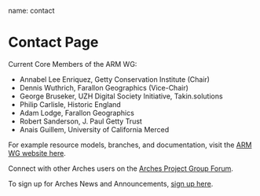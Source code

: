name: contact
# Contact Page

Current Core Members of the ARM WG:
* Annabel Lee Enriquez, Getty Conservation Institute (Chair)
* Dennis Wuthrich, Farallon Geographics (Vice-Chair)
* George Bruseker, UZH Digital Society Initiative, Takin.solutions
* Philip Carlisle, Historic England
* Adam Lodge, Farallon Geographics
* Robert Sanderson, J. Paul Getty Trust
* Anais Guillem, University of California Merced

For example resource models, branches, and documentation, 
visit the [ARM WG website here](https://www.archesproject.org/arm-wg/).

Connect with other Arches users on the [Arches Project Group Forum](https://groups.google.com/forum/#!forum/archesproject).

To sign up for Arches News and Announcements, [sign up here](https://www.archesproject.org/announcement-list/). 
